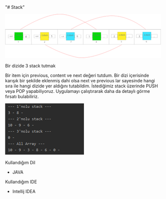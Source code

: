 "# Stack" 

![alt text](https://github.com/ufkunl/Stack/blob/master/Group%209.png?raw=true)


Bir dizide 3 stack tutmak

Bir item için previous, content ve next değeri tutdum. Bir dizi içerisinde karışık bir şekilde eklenmiş dahi olsa next ve previous lar sayesinde hangi sıra ile
hangi dizide yer aldığını tutabildim. İstediğimiz stack üzerinde PUSH veya POP yapabiliyoruz. Uygulamayı çalıştırarak daha da detaylı görme fırsatı bulabiliriz.

![alt text](https://github.com/ufkunl/Stack/blob/master/Screenshot_9.png?raw=true)

Kullandığım Dil
- JAVA

Kullandığım IDE
- Intellij IDEA


